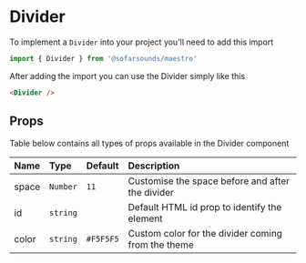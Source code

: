 # Divider

To implement a `Divider` into your project you'll need to add this import
```js
import { Divider } from '@sofarsounds/maestro'
```

After adding the import you can use the Divider simply like this
```html
<Divider />
```

## Props
Table below contains all types of props available in the Divider component

| Name          | Type     | Default         | Description                      |
| :------------ | :-----   | :-------------- | :------------------------------- |
| space         | `Number` | `11`            | Customise the space before and after the divider
| id            | `string` |                 | Default HTML id prop to identify the element
| color         | `string` | `#F5F5F5`       | Custom color for the divider coming from the theme
